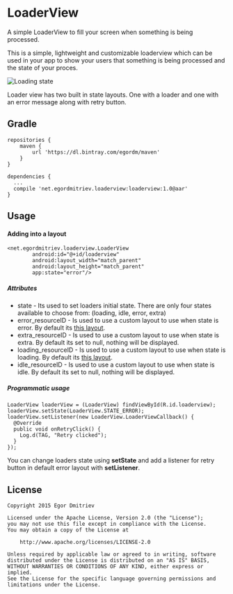 # LoaderView
A simple LoaderView to fill your screen when something is being processed.

This is a simple, lightweight and customizable loaderview which can be used in your app to show your users that something is being processed and the state of your proces.

![Loading state](http://i.imgur.com/XOBOZz5.png)

Loader view has two built in state layouts. One with a loader and one with an error message along with retry button.

## Gradle
```
repositories {
    maven {
        url 'https://dl.bintray.com/egordm/maven'
    }
}

dependencies {
  ...
  compile 'net.egordmitriev.loaderview:loaderview:1.0@aar'
}
```

## Usage
#### Adding into a layout
```
<net.egordmitriev.loaderview.LoaderView
        android:id="@+id/loaderview"
        android:layout_width="match_parent"
        android:layout_height="match_parent"
        app:state="error"/>
```

##### Attributes
* state - Its used to set loaders initial state. There are only four states available to choose from: (loading, idle, error, extra)
* error_resourceID - Is used to use a custom layout to use when state is error. By default its [this layout](https://github.com/EgorDm/LoaderView/blob/master/loaderview/src/main/res/layout/component_loaderview_error.xml).
* extra_resourceID - Is used to use a custom layout to use when state is extra. By default its set to null, nothing will be displayed.
* loading_resourceID - Is used to use a custom layout to use when state is loading. By default its [this layout](https://github.com/EgorDm/LoaderView/blob/master/loaderview/src/main/res/layout/component_loaderview_loading.xml).
* idle_resourceID - Is used to use a custom layout to use when state is idle. By default its set to null, nothing will be displayed.

##### Programmatic usage
```
LoaderView loaderView = (LoaderView) findViewById(R.id.loaderview);
loaderView.setState(LoaderView.STATE_ERROR);
loaderView.setListener(new LoaderView.LoaderViewCallback() {
  @Override
  public void onRetryClick() {
    Log.d(TAG, "Retry clicked");
  }
});
```

You can change loaders state using **setState** and add a listener for retry button in default error layout with **setListener**.

## License
```
Copyright 2015 Egor Dmitriev

Licensed under the Apache License, Version 2.0 (the "License");
you may not use this file except in compliance with the License.
You may obtain a copy of the License at

    http://www.apache.org/licenses/LICENSE-2.0

Unless required by applicable law or agreed to in writing, software
distributed under the License is distributed on an "AS IS" BASIS,
WITHOUT WARRANTIES OR CONDITIONS OF ANY KIND, either express or implied.
See the License for the specific language governing permissions and
limitations under the License.
```
